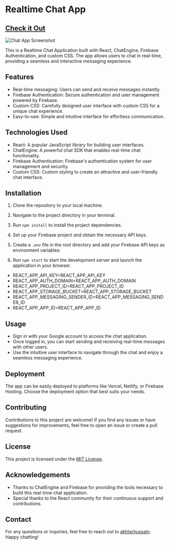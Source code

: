 # Realtime Chat App

## [Check it Out](https://textmenow.vercel.app/)

![Chat App Screenshot](https://i.ibb.co/FBVrqsH/textmenow.jpg)

This is a Realtime Chat Application built with React, ChatEngine, Firebase Authentication, and custom CSS. The app allows users to chat in real-time, providing a seamless and interactive messaging experience.

## Features

- Real-time messaging: Users can send and receive messages instantly.
- Firebase Authentication: Secure authentication and user management powered by Firebase.
- Custom CSS: Carefully designed user interface with custom CSS for a unique chat experience.
- Easy-to-use: Simple and intuitive interface for effortless communication.

## Technologies Used

- React: A popular JavaScript library for building user interfaces.
- ChatEngine: A powerful chat SDK that enables real-time chat functionality.
- Firebase Authentication: Firebase's authentication system for user management and security.
- Custom CSS: Custom styling to create an attractive and user-friendly chat interface.

## Installation

1. Clone the repository to your local machine.
2. Navigate to the project directory in your terminal.
3. Run `npm install` to install the project dependencies.
4. Set up your Firebase project and obtain the necessary API keys.
5. Create a `.env` file in the root directory and add your Firebase API keys as environment variables:

6. Run `npm start` to start the development server and launch the application in your browser.

- REACT_APP_API_KEY=REACT_APP_API_KEY
- REACT_APP_AUTH_DOMAIN=REACT_APP_AUTH_DOMAIN
- REACT_APP_PROJECT_ID=REACT_APP_PROJECT_ID
- REACT_APP_STORAGE_BUCKET=REACT_APP_STORAGE_BUCKET
- REACT_APP_MESSAGING_SENDER_ID=REACT_APP_MESSAGING_SENDER_ID
- REACT_APP_APP_ID=REACT_APP_APP_ID

## Usage

- Sign in with your Google account to access the chat application.
- Once logged in, you can start sending and receiving real-time messages with other users.
- Use the intuitive user interface to navigate through the chat and enjoy a seamless messaging experience.

## Deployment

The app can be easily deployed to platforms like Vercel, Netlify, or Firebase Hosting. Choose the deployment option that best suits your needs.

## Contributing

Contributions to this project are welcome! If you find any issues or have suggestions for improvements, feel free to open an issue or create a pull request.

## License

This project is licensed under the [MIT License](LICENSE).

## Acknowledgements

- Thanks to ChatEngine and Firebase for providing the tools necessary to build this real-time chat application.
- Special thanks to the React community for their continuous support and contributions.

## Contact

For any questions or inquiries, feel free to reach out to [akhtarhussain](mailto:itsakhtar@outlook.com). Happy chatting!
